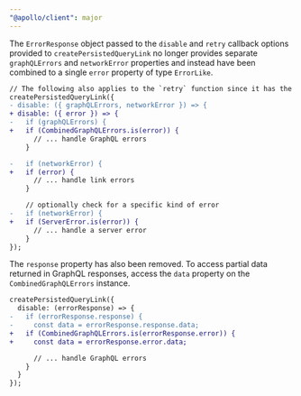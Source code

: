 ```yaml
---
"@apollo/client": major
---
```


The `ErrorResponse` object passed to the `disable` and `retry` callback options provided to `createPersistedQueryLink` no longer provides separate `graphQLErrors` and `networkError` properties and instead have been combined to a single `error` property of type `ErrorLike`.


```diff
// The following also applies to the `retry` function since it has the same signature
createPersistedQueryLink({
- disable: ({ graphQLErrors, networkError }) => {
+ disable: ({ error }) => {
-   if (graphQLErrors) {
+   if (CombinedGraphQLErrors.is(error)) {
      // ... handle GraphQL errors
    }

-   if (networkError) {
+   if (error) {
      // ... handle link errors
    }

    // optionally check for a specific kind of error
-   if (networkError) {
+   if (ServerError.is(error)) {
      // ... handle a server error
    }
});
```

The `response` property has also been removed. To access partial data returned in GraphQL responses, access the `data` property on the `CombinedGraphQLErrors` instance.

```diff
createPersistedQueryLink({
  disable: (errorResponse) => {
-   if (errorResponse.response) {
-     const data = errorResponse.response.data;
+   if (CombinedGraphQLErrors.is(errorResponse.error)) {
+     const data = errorResponse.error.data;

      // ... handle GraphQL errors
    }
  }
});
```
